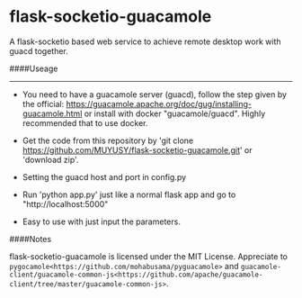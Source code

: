 # flask-socketio-guacamole

A flask-socketio based web service to achieve remote desktop work with guacd together.

####Useage

---

- You need to have a guacamole server (guacd), follow the step given by the official: 
https://guacamole.apache.org/doc/gug/installing-guacamole.html or install with docker
 "guacamole/guacd". Highly recommended that to use docker.
 
- Get the code from this repository by 
'git clone https://github.com/MUYUSY/flask-socketio-guacamole.git' or 'download zip'.

- Setting the guacd host and port in config.py

- Run 'python app.py' just like a normal flask app and go to "http://localhost:5000"

- Easy to use with just input the parameters.


####Notes

flask-socketio-guacamole is licensed under the MIT License.
Appreciate to `pygocamole<https://github.com/mohabusama/pyguacamole>` and 
`guacamole-client/guacamole-common-js<https://github.com/apache/guacamole-client/tree/master/guacamole-common-js>`.

   

